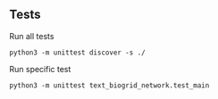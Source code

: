 ## Tests

Run all tests
```
python3 -m unittest discover -s ./
```

Run specific test
```
python3 -m unittest text_biogrid_network.test_main
```